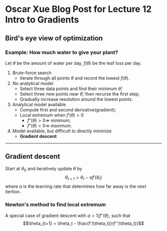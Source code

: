 # Oscar Xue Blog Post for Lecture 12 Intro to Gradients

## Bird's eye view of optimization

### Example: How much water to give your plant?
Let $\theta$ be the amount of water per day, $f(\theta)$ be the leaf loss per day.
1. Brute-force search
    - iterate through all points $\theta$ and record the lowest $f(\theta)$.
2. No analytical model
    - Select three data points and find their minimum $\hat{\theta}$;
    - Select three new points near $\hat{\theta}$, then recurse the first step;
    - Gradually increase resolution around the lowest points.
3. Analytical model available
    - Compute first and second derivative(gradient);
    - Local extremum when $f'(\theta)=0$
        - $f''(\theta)>0 \Rightarrow$ minimum;
        - $f''(\theta)<0 \Rightarrow$ maximum.
4. Model available, but difficult to directly minimize
    - **Gradient descent**

---
## Gradient descent
Start at $\theta_0$ and iteratively update $\theta$ by
$$\theta_{t+1} = \theta_t - \alpha f'(\theta_t)$$
where $\alpha$ is the learning rate that determines how far away is the next itertion.

### Newton's method to find local extremum
A special case of gradient descent with $\alpha= 1/f''(\theta)$, such that
$$\theta_{t+1} = \theta_t - \frac{f'(\theta_t)}{f''(\theta_t)}$$

